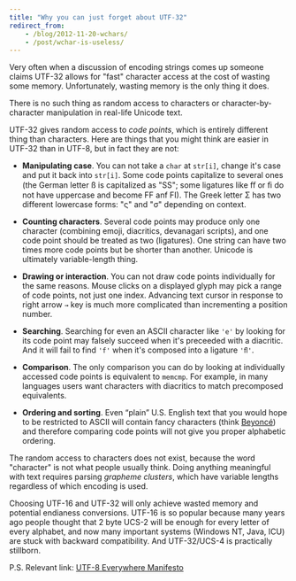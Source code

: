 ```yaml
---
title: "Why you can just forget about UTF-32"
redirect_from:
    - /blog/2012-11-20-wchars/
    - /post/wchar-is-useless/
---
```


Very often when a discussion of encoding strings comes up someone claims 
UTF-32 allows for "fast" character access at the cost of wasting some memory. Unfortunately, wasting memory is the only thing it does.

There is no such thing as random access to characters or character-by-character manipulation
in real-life Unicode text.

UTF-32 gives random access to *code points*, which is entirely different thing than characters.
Here are things that you might think are easier in UTF-32 than in UTF-8, but in fact they are not:

* **Manipulating case**. You can not take a `char` at `str[i]`, change it's case and put it back into `str[i]`.
    Some code points capitalize to several ones (the German letter ß is capitalized as "SS"; some ligatures like ﬀ or ﬁ do not have uppercase and become FF anf FI).
    The Greek letter Σ has two different lowercase forms: "ς" and "σ" depending on context.

* **Counting characters**. Several code points may produce only one character (combining emoji, diacritics, devanagari scripts),
    and one code point should be treated as two (ligatures).
    One string can have two times more code points but be shorter than another.
    Unicode is ultimately variable-length thing.

* **Drawing or interaction**. You can not draw code points individually for the same reasons.
    Mouse clicks on a displayed glyph may pick a range of code points, not just one index.
    Advancing text cursor in response to right arrow `→` key is much more complicated than incrementing a position number.

* **Searching**. Searching for even an ASCII character like `'e'` by looking for its code point may falsely succeed when it's preceeded with a diacritic.
    And it will fail to find `'f'` when it's composed into a ligature `'ﬂ'`.

* **Comparison**. The only comparison you can do by looking at individually accessed code points is equivalent to `memcmp`.
    For example, in many languages users want characters with diacritics to match precomposed equivalents.

* **Ordering and sorting**. Even “plain” U.S. English text that you would hope to be restricted to ASCII
    will contain fancy characters (think [Beyoncé](http://en.wikipedia.org/wiki/Beyonce))
    and therefore comparing code points will not give you proper alphabetic ordering.

The random access to characters does not exist, because the word "character" is not what people usually think. Doing anything meaningful with text requires parsing *grapheme clusters*, which have variable lengths regardless of which encoding is used.

Choosing UTF-16 and UTF-32 will only achieve wasted memory and potential endianess conversions. UTF-16 is so popular because many years ago people thought that 2 byte UCS-2 will be enough for every letter of every alphabet, and now many important systems (Windows NT, Java, ICU) are stuck with backward compatibility. And UTF-32/UCS-4 is practically stillborn.

P.S. Relevant link: [UTF-8 Everywhere Manifesto](http://utf8everywhere.org)
